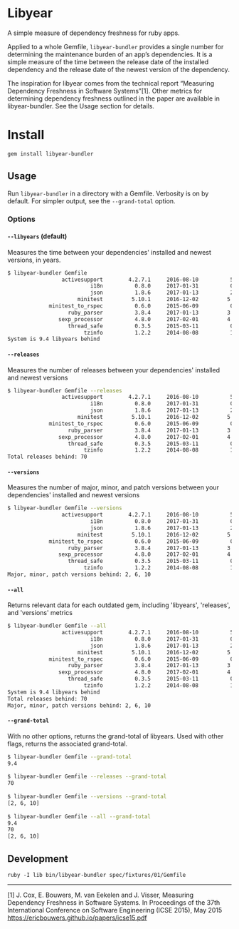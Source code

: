 # Libyear

A simple measure of dependency freshness for ruby apps.

Applied to a whole Gemfile, `libyear-bundler` provides a single number for
determining the maintenance burden of an app’s dependencies. It is a simple
measure of the time between the release date of the installed dependency and the
release date of the newest version of the dependency.

The inspiration for libyear comes from the technical report “Measuring
Dependency Freshness in Software Systems”[1]. Other metrics for determining
dependency freshness outlined in the paper are available in libyear-bundler. See
the Usage section for details.

# Install

```bash
gem install libyear-bundler
```

## Usage 

Run `libyear-bundler` in a directory with a Gemfile. Verbosity is on by default.
For simpler output, see the `--grand-total` option.

### Options

#### `--libyears` (default)
Measures the time between your dependencies' installed and newest versions, in
years.

```bash
$ libyear-bundler Gemfile
                 activesupport        4.2.7.1     2016-08-10          5.1.3     2017-08-03       1.0
                          i18n          0.8.0     2017-01-31          0.8.6     2017-07-10       0.4
                          json          1.8.6     2017-01-13          2.1.0     2017-04-18       0.3
                      minitest         5.10.1     2016-12-02         5.10.3     2017-07-21       0.6
             minitest_to_rspec          0.6.0     2015-06-09          0.8.0     2017-01-02       1.6
                   ruby_parser          3.8.4     2017-01-13         3.10.1     2017-07-21       0.5
                sexp_processor          4.8.0     2017-02-01         4.10.0     2017-07-17       0.5
                   thread_safe          0.3.5     2015-03-11          0.3.6     2017-02-22       2.0
                        tzinfo          1.2.2     2014-08-08          1.2.3     2017-03-25       2.6
System is 9.4 libyears behind

```

#### `--releases`
Measures the number of releases between your dependencies' installed and newest
versions

```bash
$ libyear-bundler Gemfile --releases
                 activesupport        4.2.7.1     2016-08-10          5.1.3     2017-08-03        37
                          i18n          0.8.0     2017-01-31          0.8.6     2017-07-10         5
                          json          1.8.6     2017-01-13          2.1.0     2017-04-18        12
                      minitest         5.10.1     2016-12-02         5.10.3     2017-07-21         2
             minitest_to_rspec          0.6.0     2015-06-09          0.8.0     2017-01-02         5
                   ruby_parser          3.8.4     2017-01-13         3.10.1     2017-07-21         3
                sexp_processor          4.8.0     2017-02-01         4.10.0     2017-07-17         3
                   thread_safe          0.3.5     2015-03-11          0.3.6     2017-02-22         2
                        tzinfo          1.2.2     2014-08-08          1.2.3     2017-03-25         1
Total releases behind: 70

```


#### `--versions`
Measures the number of major, minor, and patch versions between your
dependencies' installed and newest versions

```bash
$ libyear-bundler Gemfile --versions
                 activesupport        4.2.7.1     2016-08-10          5.1.3     2017-08-03      [1, 0, 0]
                          i18n          0.8.0     2017-01-31          0.8.6     2017-07-10      [0, 0, 6]
                          json          1.8.6     2017-01-13          2.1.0     2017-04-18      [1, 0, 0]
                      minitest         5.10.1     2016-12-02         5.10.3     2017-07-21      [0, 0, 2]
             minitest_to_rspec          0.6.0     2015-06-09          0.8.0     2017-01-02      [0, 2, 0]
                   ruby_parser          3.8.4     2017-01-13         3.10.1     2017-07-21      [0, 2, 0]
                sexp_processor          4.8.0     2017-02-01         4.10.0     2017-07-17      [0, 2, 0]
                   thread_safe          0.3.5     2015-03-11          0.3.6     2017-02-22      [0, 0, 1]
                        tzinfo          1.2.2     2014-08-08          1.2.3     2017-03-25      [0, 0, 1]
Major, minor, patch versions behind: 2, 6, 10

```

#### `--all`
Returns relevant data for each outdated gem, including 'libyears', 'releases',
and 'versions' metrics

```bash
$ libyear-bundler Gemfile --all
                 activesupport        4.2.7.1     2016-08-10          5.1.3     2017-08-03       1.0        37      [1, 0, 0]
                          i18n          0.8.0     2017-01-31          0.8.6     2017-07-10       0.4         5      [0, 0, 6]
                          json          1.8.6     2017-01-13          2.1.0     2017-04-18       0.3        12      [1, 0, 0]
                      minitest         5.10.1     2016-12-02         5.10.3     2017-07-21       0.6         2      [0, 0, 2]
             minitest_to_rspec          0.6.0     2015-06-09          0.8.0     2017-01-02       1.6         5      [0, 2, 0]
                   ruby_parser          3.8.4     2017-01-13         3.10.1     2017-07-21       0.5         3      [0, 2, 0]
                sexp_processor          4.8.0     2017-02-01         4.10.0     2017-07-17       0.5         3      [0, 2, 0]
                   thread_safe          0.3.5     2015-03-11          0.3.6     2017-02-22       2.0         2      [0, 0, 1]
                        tzinfo          1.2.2     2014-08-08          1.2.3     2017-03-25       2.6         1      [0, 0, 1]
System is 9.4 libyears behind
Total releases behind: 70
Major, minor, patch versions behind: 2, 6, 10
```
    
#### `--grand-total`
With no other options, returns the grand-total of libyears. Used with other
flags, returns the associated grand-total.

```bash
$ libyear-bundler Gemfile --grand-total
9.4  
  
$ libyear-bundler Gemfile --releases --grand-total
70
  
$ libyear-bundler Gemfile --versions --grand-total
[2, 6, 10]
  
$ libyear-bundler Gemfile --all --grand-total
9.4
70
[2, 6, 10]
```

## Development

```
ruby -I lib bin/libyear-bundler spec/fixtures/01/Gemfile
```

---
[1] J. Cox, E. Bouwers, M. van Eekelen and J. Visser, Measuring Dependency
Freshness in Software Systems. In Proceedings of the 37th International
Conference on Software Engineering (ICSE 2015), May 2015
https://ericbouwers.github.io/papers/icse15.pdf
